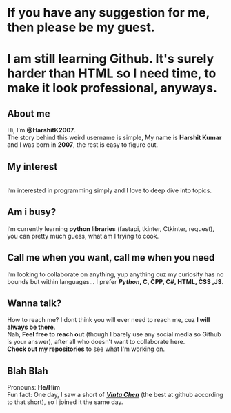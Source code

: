 # If you have any suggestion for me, then please be my guest.

# I am still learning Github. It's surely harder than HTML so I need time, to make it look professional, anyways.

## About me
Hi, I’m <b>@HarshitK2007</b>.
<br>
The story behind this weird username is simple, My name is <b>Harshit Kumar</b> and I was born in <b>2007</b>, the rest is easy to figure out.

## My interest
<br>
I’m interested in programming simply and I love to deep dive into topics.

## Am i busy?
I’m currently learning <b>python libraries</b> (fastapi, tkinter, Ctkinter, request), you can pretty much guess, what am I trying to cook.

## Call me when you want, call me when you need
I’m looking to collaborate on anything, yup anything cuz my curiosity has no bounds but within languages... I prefer <b><i>Python</i>, C, CPP, C#, HTML, CSS ,JS</b>.

## Wanna talk?
How to reach me? I dont think you will ever need to reach me, cuz <b>I will always be there</b>.
<br>
Nah, <b>Feel free to reach out</b> (though I barely use any social media so Github is your answer), after all who doesn't want to collaborate here.
<br>
<b>Check out my repositories</b> to see what I'm working on.

## Blah Blah 
Pronouns: <b>He/Him</b>
<br>
Fun fact: One day, I saw a short of <a href = "https://github.com/vinta"><b><i>Vinta Chen</i></b></a> (the best at github according to that short), so I joined it the same day.

<!---
HarshitK2007/HarshitK2007 is a ✨ special ✨ repository because its `README.md` (this file) appears on your GitHub profile.
You can click the Preview link to take a look at your changes.
--->
